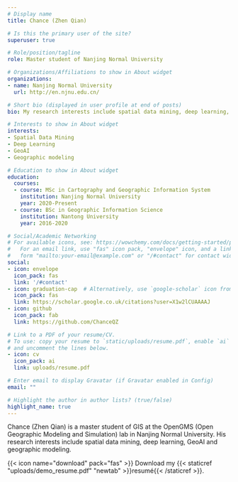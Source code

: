 ```yaml
---
# Display name
title: Chance (Zhen Qian)

# Is this the primary user of the site?
superuser: true

# Role/position/tagline
role: Master student of Nanjing Normal University

# Organizations/Affiliations to show in About widget
organizations:
- name: Nanjing Normal University
  url: http://en.njnu.edu.cn/

# Short bio (displayed in user profile at end of posts)
bio: My research interests include spatial data mining, deep learning, GeoAI and geographic modeling.

# Interests to show in About widget
interests:
- Spatial Data Mining
- Deep Learning
- GeoAI
- Geographic modeling

# Education to show in About widget
education:
  courses:
  - course: MSc in Cartography and Geographic Information System
    institution: Nanjing Normal University
    year: 2020-Present
  - course: BSc in Geographic Information Science
    institution: Nantong University
    year: 2016-2020

# Social/Academic Networking
# For available icons, see: https://wowchemy.com/docs/getting-started/page-builder/#icons
#   For an email link, use "fas" icon pack, "envelope" icon, and a link in the
#   form "mailto:your-email@example.com" or "/#contact" for contact widget.
social:
- icon: envelope
  icon_pack: fas
  link: '/#contact'
- icon: graduation-cap  # Alternatively, use `google-scholar` icon from `ai` icon pack
  icon_pack: fas
  link: https://scholar.google.co.uk/citations?user=X1w2lCUAAAAJ
- icon: github
  icon_pack: fab
  link: https://github.com/ChanceQZ

# Link to a PDF of your resume/CV.
# To use: copy your resume to `static/uploads/resume.pdf`, enable `ai` icons in `params.toml`, 
# and uncomment the lines below.
- icon: cv
  icon_pack: ai
  link: uploads/resume.pdf

# Enter email to display Gravatar (if Gravatar enabled in Config)
email: ""

# Highlight the author in author lists? (true/false)
highlight_name: true
---
```


Chance (Zhen Qian) is a master student of GIS at the OpenGMS (Open Geographic Modeling and Simulation) lab in Nanjing Normal University. His research interests include spatial data mining, deep learning, GeoAI and geographic modeling.

{{< icon name="download" pack="fas" >}} Download my {{< staticref "uploads/demo_resume.pdf" "newtab" >}}resumé{{< /staticref >}}.
